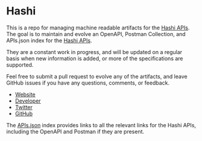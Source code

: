 # HashiThis is a repo for managing machine readable artifacts for the [Hashi APIs](https://www.hashicorp.com/). The goal is to maintain and evolve an OpenAPI, Postman Collection, and APIs.json index for the [Hashi APIs](https://www.hashicorp.com/).They are a constant work in progress, and will be updated on a regular basis when new information is added, or more of the specifications are supported.Feel free to submit a pull request to evolve any of the artifacts, and leave GitHub issues if you have any questions, comments, or feedback.- [Website](https://www.hashicorp.com/)- [Developer](https://www.hashicorp.com/)- [Twitter](https://twitter.com/hashicorp)- [GitHub](https://github.com/hashicorp)The [APIs.json](https://github.com/api-evangelist/hashi/blob/master/apis.json) index provides links to all the relevant links for the Hashi APIs, including the OpenAPI and Postman if they are present.